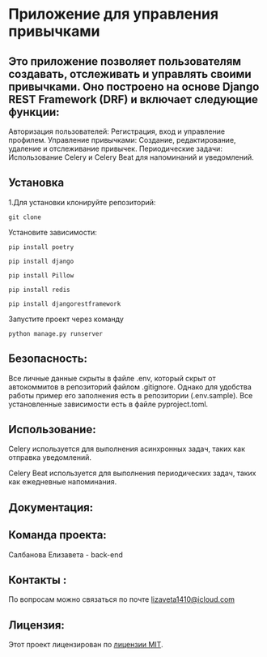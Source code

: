 # Приложение для управления привычками

## Это приложение позволяет пользователям создавать, отслеживать и управлять своими привычками. Оно построено на основе Django REST Framework (DRF) и включает следующие функции:

Авторизация пользователей: Регистрация, вход и управление профилем.
Управление привычками: Создание, редактирование, удаление и отслеживание привычек.
Периодические задачи: Использование Celery и Celery Beat для напоминаний и уведомлений.

## Установка
1.Для установки клонируйте репозиторий:
```
git clone
```
Установите зависимости:
```
pip install poetry

pip install django

pip install Pillow

pip install redis

pip install djangorestframework
```

Запустите проект через команду 
```
python manage.py runserver
```
## Безопасность:

Все личные данные скрыты в файле .env, который скрыт от автокоммитов в репозиторий файлом .gitignore. Однако для удобства работы пример его заполнения есть в репозитории (.env.sample). Все установленные зависимости есть в файле pyproject.toml.


## Использование:
Celery используется для выполнения асинхронных задач, таких как отправка уведомлений.

Celery Beat используется для выполнения периодических задач, таких как ежедневные напоминания.



## Документация:

## Команда проекта:
Салбанова Елизавета - back-end 

## Контакты :
По вопросам можно связаться по почте lizaveta1410@icloud.com

## Лицензия:
Этот проект лицензирован по [лицензии MIT](LICENSE).